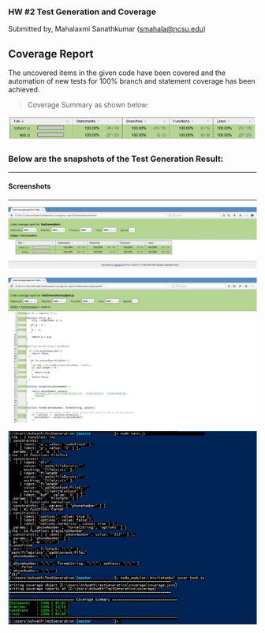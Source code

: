 ### HW #2 Test Generation and Coverage      

Submitted by, Mahalaxmi Sanathkumar (smahala@ncsu.edu)   


Coverage Report
-----------------------------
The uncovered items in the given code have been covered and the automation of new tests for 100% branch and statement coverage has been achieved.    

> Coverage Summary as shown below:

![Summary](https://github.com/mahasanath/TestGeneration/blob/master/coverage_summary.JPG)       



### Below are the snapshots of the Test Generation Result:   
-----------------------------------------------------------------------------------

#### Screenshots
---------------------------------------------------------         

![Alt text][id1]       
          
          

![Alt text][id2]          
        
        

![Alt text][id3]     


[id1]:https://github.com/mahasanath/TestGeneration/blob/master/codecoverage_testgen.JPG
[id2]:https://github.com/mahasanath/TestGeneration/blob/master/coverage_Subjectjs.JPG
[id3]:https://github.com/mahasanath/TestGeneration/blob/master/coverage_console.JPG
